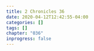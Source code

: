 ```yaml
---
title: 2 Chronicles 36
date: 2020-04-12T12:42:55-04:00
categories: []
tags: []
chapter: "036"
inprogress: false
---
```


